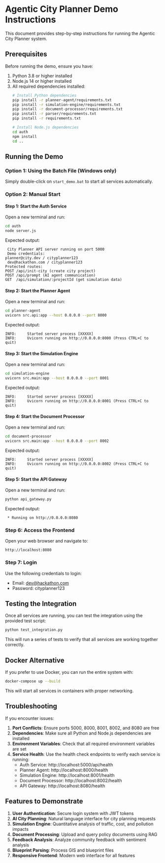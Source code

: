 # Agentic City Planner Demo Instructions

This document provides step-by-step instructions for running the Agentic City Planner system.

## Prerequisites

Before running the demo, ensure you have:

1. Python 3.8 or higher installed
2. Node.js 14 or higher installed
3. All required dependencies installed:
   ```bash
   # Install Python dependencies
   pip install -r planner-agent/requirements.txt
   pip install -r simulation-engine/requirements.txt
   pip install -r document-processor/requirements.txt
   pip install -r parser/requirements.txt
   pip install -r requirements.txt
   
   # Install Node.js dependencies
   cd auth
   npm install
   cd ..
   ```

## Running the Demo

### Option 1: Using the Batch File (Windows only)

Simply double-click on `start_demo.bat` to start all services automatically.

### Option 2: Manual Start

#### Step 1: Start the Auth Service

Open a new terminal and run:
```bash
cd auth
node server.js
```

Expected output:
```
 City Planner API server running on port 5000
 Demo credentials:
planner@city.dev / cityplanner123
 dev@hackathon.com / cityplanner123
Protected routes:
POST /api/init-city (create city project)
POST /api/prompt (AI agent communication)
GET  /api/simulation/:projectId (get simulation data)
```

#### Step 2: Start the Planner Agent

Open a new terminal and run:
```bash
cd planner-agent
uvicorn src.api:app --host 0.0.0.0 --port 8000
```

Expected output:
```
INFO:     Started server process [XXXXX]
INFO:     Uvicorn running on http://0.0.0.0:8000 (Press CTRL+C to quit)
```

#### Step 3: Start the Simulation Engine

Open a new terminal and run:
```bash
cd simulation-engine
uvicorn src.main:app --host 0.0.0.0 --port 8001
```

Expected output:
```
INFO:     Started server process [XXXXX]
INFO:     Uvicorn running on http://0.0.0.0:8001 (Press CTRL+C to quit)
```

#### Step 4: Start the Document Processor

Open a new terminal and run:
```bash
cd document-processor
uvicorn src.main:app --host 0.0.0.0 --port 8002
```

Expected output:
```
INFO:     Started server process [XXXXX]
INFO:     Uvicorn running on http://0.0.0.0:8002 (Press CTRL+C to quit)
```

#### Step 5: Start the API Gateway

Open a new terminal and run:
```bash
python api_gateway.py
```

Expected output:
```
 * Running on http://0.0.0.0:8080
```

### Step 6: Access the Frontend

Open your web browser and navigate to:
```
http://localhost:8080
```

### Step 7: Login

Use the following credentials to login:
- Email: dev@hackathon.com
- Password: cityplanner123

## Testing the Integration

Once all services are running, you can test the integration using the provided test script:

```bash
python test_integration.py
```

This will run a series of tests to verify that all services are working together correctly.

## Docker Alternative

If you prefer to use Docker, you can run the entire system with:

```bash
docker-compose up --build
```

This will start all services in containers with proper networking.

## Troubleshooting

If you encounter issues:

1. **Port Conflicts**: Ensure ports 5000, 8000, 8001, 8002, and 8080 are free
2. **Dependencies**: Make sure all Python and Node.js dependencies are installed
3. **Environment Variables**: Check that all required environment variables are set
4. **Service Health**: Use the health check endpoints to verify each service is running:
   - Auth Service: http://localhost:5000/api/health
   - Planner Agent: http://localhost:8000/health
   - Simulation Engine: http://localhost:8001/health
   - Document Processor: http://localhost:8002/health
   - API Gateway: http://localhost:8080/health

## Features to Demonstrate

1. **User Authentication**: Secure login system with JWT tokens
2. **AI City Planning**: Natural language interface for city planning requests
3. **Simulation Engine**: Quantitative analysis of traffic, cost, and pollution impacts
4. **Document Processing**: Upload and query policy documents using RAG
5. **Feedback Analysis**: Analyze community feedback with sentiment analysis
6. **Blueprint Parsing**: Process GIS and blueprint files
7. **Responsive Frontend**: Modern web interface for all features